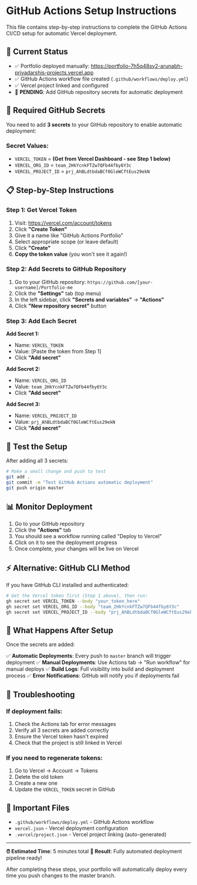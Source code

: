 # GitHub Actions Setup Instructions

This file contains step-by-step instructions to complete the GitHub Actions CI/CD setup for automatic Vercel deployment.

## 🎯 Current Status
- ✅ Portfolio deployed manually: https://portfolio-7h5q48sy2-arunabh-priyadarshis-projects.vercel.app
- ✅ GitHub Actions workflow file created (`.github/workflows/deploy.yml`)
- ✅ Vercel project linked and configured
- 🔑 **PENDING**: Add GitHub repository secrets for automatic deployment

## 🔑 Required GitHub Secrets

You need to add **3 secrets** to your GitHub repository to enable automatic deployment:

### Secret Values:
- `VERCEL_TOKEN` = **(Get from Vercel Dashboard - see Step 1 below)**
- `VERCEL_ORG_ID` = `team_2HkYcnkFTZw7QFb44fby6Y3c`
- `VERCEL_PROJECT_ID` = `prj_AhBLdtbdaBCf0GleWCftEus29ekN`

## 📋 Step-by-Step Instructions

### Step 1: Get Vercel Token
1. Visit: https://vercel.com/account/tokens
2. Click **"Create Token"**
3. Give it a name like "GitHub Actions Portfolio"
4. Select appropriate scope (or leave default)
5. Click **"Create"**
6. **Copy the token value** (you won't see it again!)

### Step 2: Add Secrets to GitHub Repository
1. Go to your GitHub repository: `https://github.com/[your-username]/Portfolio-me`
2. Click the **"Settings"** tab (top menu)
3. In the left sidebar, click **"Secrets and variables"** → **"Actions"**
4. Click **"New repository secret"** button

### Step 3: Add Each Secret
**Add Secret 1:**
- Name: `VERCEL_TOKEN`
- Value: [Paste the token from Step 1]
- Click **"Add secret"**

**Add Secret 2:**
- Name: `VERCEL_ORG_ID`
- Value: `team_2HkYcnkFTZw7QFb44fby6Y3c`
- Click **"Add secret"**

**Add Secret 3:**
- Name: `VERCEL_PROJECT_ID`
- Value: `prj_AhBLdtbdaBCf0GleWCftEus29ekN`
- Click **"Add secret"**

## 🧪 Test the Setup

After adding all 3 secrets:

```bash
# Make a small change and push to test
git add .
git commit -m "Test GitHub Actions automatic deployment"
git push origin master
```

## 📊 Monitor Deployment

1. Go to your GitHub repository
2. Click the **"Actions"** tab
3. You should see a workflow running called "Deploy to Vercel"
4. Click on it to see the deployment progress
5. Once complete, your changes will be live on Vercel

## ⚡ Alternative: GitHub CLI Method

If you have GitHub CLI installed and authenticated:

```bash
# Get the Vercel token first (Step 1 above), then run:
gh secret set VERCEL_TOKEN --body "your_token_here"
gh secret set VERCEL_ORG_ID --body "team_2HkYcnkFTZw7QFb44fby6Y3c"
gh secret set VERCEL_PROJECT_ID --body "prj_AhBLdtbdaBCf0GleWCftEus29ekN"
```

## 🎯 What Happens After Setup

Once the secrets are added:

✅ **Automatic Deployments**: Every push to `master` branch will trigger deployment
✅ **Manual Deployments**: Use Actions tab → "Run workflow" for manual deploys
✅ **Build Logs**: Full visibility into build and deployment process
✅ **Error Notifications**: GitHub will notify you if deployments fail

## 🚨 Troubleshooting

### If deployment fails:
1. Check the Actions tab for error messages
2. Verify all 3 secrets are added correctly
3. Ensure the Vercel token hasn't expired
4. Check that the project is still linked in Vercel

### If you need to regenerate tokens:
1. Go to Vercel → Account → Tokens
2. Delete the old token
3. Create a new one
4. Update the `VERCEL_TOKEN` secret in GitHub

## 📁 Important Files

- `.github/workflows/deploy.yml` - GitHub Actions workflow
- `vercel.json` - Vercel deployment configuration  
- `.vercel/project.json` - Vercel project linking (auto-generated)

---

**⏰ Estimated Time**: 5 minutes total
**🎉 Result**: Fully automated deployment pipeline ready!

After completing these steps, your portfolio will automatically deploy every time you push changes to the master branch.